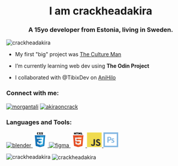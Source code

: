 <h1 align="center">I am crackheadakira</h1>
<h3 align="center">A 15yo developer from Estonia, living in Sweden.</h3>

<p align="left"> <img src="https://komarev.com/ghpvc/?username=crackheadakira&label=Profile%20views&color=0e75b6&style=flat" alt="crackheadakira" /> </p>

- My first "big" project was [The Culture Man](https://github.com/crackheadakira/TheCultureMan)

- I’m currently learning web dev using **The Odin Project**

- I collaborated with @TibixDev on [AniHilo](https://github.com/crackheadakira/HigherOrLowerAni)

<h3 align="left">Connect with me:</h3>
<p align="left">
<a href="https://linkedin.com/in/morgantali" target="blank"><img align="center" src="https://raw.githubusercontent.com/rahuldkjain/github-profile-readme-generator/master/src/images/icons/Social/linked-in-alt.svg" alt="morgantali" height="30" width="40" /></a>
<a href="https://www.youtube.com/c/akiraoncrack" target="blank"><img align="center" src="https://raw.githubusercontent.com/rahuldkjain/github-profile-readme-generator/master/src/images/icons/Social/youtube.svg" alt="akiraoncrack" height="30" width="40" /></a>
</p>

<h3 align="left">Languages and Tools:</h3>
<p align="left"> <a href="https://www.blender.org/" target="_blank" rel="noreferrer"> <img src="https://download.blender.org/branding/community/blender_community_badge_white.svg" alt="blender" width="40" height="40"/> </a> <a href="https://www.w3schools.com/css/" target="_blank" rel="noreferrer"> <img src="https://raw.githubusercontent.com/devicons/devicon/master/icons/css3/css3-original-wordmark.svg" alt="css3" width="40" height="40"/> </a> <a href="https://www.figma.com/" target="_blank" rel="noreferrer"> <img src="https://www.vectorlogo.zone/logos/figma/figma-icon.svg" alt="figma" width="40" height="40"/> </a> <a href="https://www.w3.org/html/" target="_blank" rel="noreferrer"> <img src="https://raw.githubusercontent.com/devicons/devicon/master/icons/html5/html5-original-wordmark.svg" alt="html5" width="40" height="40"/> </a> <a href="https://developer.mozilla.org/en-US/docs/Web/JavaScript" target="_blank" rel="noreferrer"> <img src="https://raw.githubusercontent.com/devicons/devicon/master/icons/javascript/javascript-original.svg" alt="javascript" width="40" height="40"/> </a> <a href="https://www.photoshop.com/en" target="_blank" rel="noreferrer"> <img src="https://raw.githubusercontent.com/devicons/devicon/master/icons/photoshop/photoshop-line.svg" alt="photoshop" width="40" height="40"/> </a> </p>

<p><img align="left" src="https://github-readme-stats.vercel.app/api/top-langs?username=crackheadakira&show_icons=true&locale=en&layout=compact" alt="crackheadakira" /></p>

<p>&nbsp;<img align="center" src="https://github-readme-stats.vercel.app/api?username=crackheadakira&show_icons=true&locale=en" alt="crackheadakira" /></p>

